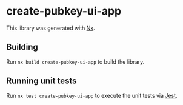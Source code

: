 # create-pubkey-ui-app

This library was generated with [Nx](https://nx.dev).

## Building

Run `nx build create-pubkey-ui-app` to build the library.

## Running unit tests

Run `nx test create-pubkey-ui-app` to execute the unit tests via [Jest](https://jestjs.io).
